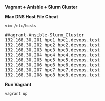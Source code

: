 **Vagrant + Anisble + Slurm Cluster**

**Mac DNS Host File Cheat**

    vim /etc/hosts

<pre>
#Vagrant-Ansible-Slurm_Cluster
192.168.30.201 hpc1 hpc1.devops.test
192.168.30.202 hpc2 hpc2.devops.test
192.168.30.203 hpc3 hpc3.devops.test
192.168.30.204 hpc4 hpc4.devops.test
192.168.30.205 hpc5 hpc5.devops.test
192.168.30.206 hpc6 hpc6.devops.test
192.168.30.207 hpc7 hpc7.devops.test
192.168.30.208 hpc8 hpc8.devops.test
</pre>

**Run Vagrant**

    vagrant up
